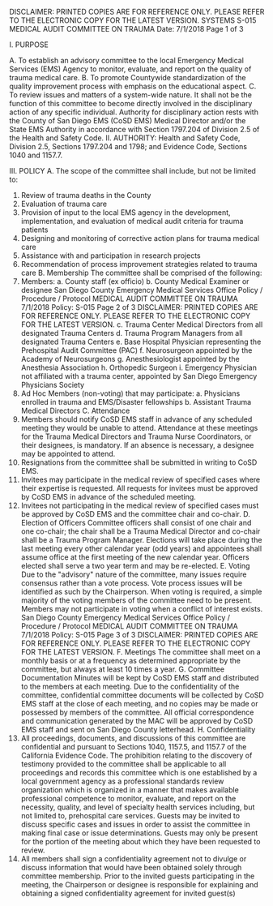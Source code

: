 DISCLAIMER: PRINTED COPIES ARE FOR REFERENCE ONLY. PLEASE REFER TO THE ELECTRONIC COPY FOR THE LATEST VERSION.
SYSTEMS S-015
MEDICAL AUDIT COMMITTEE ON TRAUMA
Date: 7/1/2018 Page 1 of 3

I. PURPOSE

A. To establish an advisory committee to the local Emergency Medical Services (EMS) Agency to
monitor, evaluate, and report on the quality of trauma medical care.
B. To promote Countywide standardization of the quality improvement process with emphasis on
the educational aspect.
C. To review issues and matters of a system-wide nature. It shall not be the function of this
committee to become directly involved in the disciplinary action of any specific individual.
Authority for disciplinary action rests with the County of San Diego EMS (CoSD EMS)
Medical Director and/or the State EMS Authority in accordance with Section 1797.204 of
Division 2.5 of the Health and Safety Code.
II. AUTHORITY: Health and Safety Code, Division 2.5, Sections 1797.204 and 1798; and
Evidence Code, Sections 1040 and 1157.7.

III. POLICY
A. The scope of the committee shall include, but not be limited to:
1. Review of trauma deaths in the County
2. Evaluation of trauma care
3. Provision of input to the local EMS agency in the development, implementation, and
evaluation of medical audit criteria for trauma patients
4. Designing and monitoring of corrective action plans for trauma medical care
5. Assistance with and participation in research projects
6. Recommendation of process improvement strategies related to trauma care
B. Membership
The committee shall be comprised of the following:
1. Members:
a. County staff (ex officio)
b. County Medical Examiner or designee
San Diego County Emergency Medical Services Office
Policy / Procedure / Protocol
MEDICAL AUDIT COMMITTEE ON TRAUMA 7/1/2018
Policy: S-015 Page 2 of 3
DISCLAIMER: PRINTED COPIES ARE FOR REFERENCE ONLY. PLEASE REFER TO THE ELECTRONIC COPY FOR THE LATEST VERSION.
c. Trauma Center Medical Directors from all designated Trauma Centers
d. Trauma Program Managers from all designated Trauma Centers
e. Base Hospital Physician representing the Prehospital Audit Committee (PAC)
f. Neurosurgeon appointed by the Academy of Neurosurgeons
g. Anesthesiologist appointed by the Anesthesia Association
h. Orthopedic Surgeon
i. Emergency Physician not affiliated with a trauma center, appointed by San Diego
Emergency Physicians Society
2. Ad Hoc Members (non-voting) that may participate:
a. Physicians enrolled in trauma and EMS/Disaster fellowships
b. Assistant Trauma Medical Directors
C. Attendance
1. Members should notify CoSD EMS staff in advance of any scheduled meeting they would
be unable to attend. Attendance at these meetings for the Trauma Medical Directors and
Trauma Nurse Coordinators, or their designees, is mandatory. If an absence is necessary,
a designee may be appointed to attend.
2. Resignations from the committee shall be submitted in writing to CoSD EMS.
3. Invitees may participate in the medical review of specified cases where their expertise is
requested. All requests for invitees must be approved by CoSD EMS in advance of the
scheduled meeting.
4. Invitees not participating in the medical review of specified cases must be approved by
CoSD EMS and the committee chair and co-chair.
D. Election of Officers
 Committee officers shall consist of one chair and one co-chair; the chair shall be a
Trauma Medical Director and co-chair shall be a Trauma Program Manager. Elections
will take place during the last meeting every other calendar year (odd years) and
appointees shall assume office at the first meeting of the new calendar year. Officers
elected shall serve a two year term and may be re-elected.
E. Voting
Due to the "advisory" nature of the committee, many issues require consensus rather
than a vote process. Vote process issues will be identified as such by the Chairperson.
When voting is required, a simple majority of the voting members of the committee
need to be present. Members may not participate in voting when a conflict of interest
exists. 
San Diego County Emergency Medical Services Office
Policy / Procedure / Protocol
MEDICAL AUDIT COMMITTEE ON TRAUMA 7/1/2018
Policy: S-015 Page 3 of 3
DISCLAIMER: PRINTED COPIES ARE FOR REFERENCE ONLY. PLEASE REFER TO THE ELECTRONIC COPY FOR THE LATEST VERSION.
F. Meetings
The committee shall meet on a monthly basis or at a frequency as determined
appropriate by the committee, but always at least 10 times a year.
G. Committee Documentation
Minutes will be kept by CoSD EMS staff and distributed to the members at each
meeting. Due to the confidentiality of the committee, confidential committee documents
will be collected by CoSD EMS staff at the close of each meeting, and no copies may
be made or possessed by members of the committee. All official correspondence
and communication generated by the MAC will be approved by CoSD EMS staff and
sent on San Diego County letterhead.
H. Confidentiality
1. All proceedings, documents, and discussions of this committee are confidential and
pursuant to Sections 1040, 1157.5, and 1157.7 of the California Evidence Code. The
prohibition relating to the discovery of testimony provided to the committee shall be
applicable to all proceedings and records this committee which is one established by a local
government agency as a professional standards review organization which is organized in
a manner that makes available professional competence to monitor, evaluate, and report on
the necessity, quality, and level of specialty health services including, but not limited to,
prehospital care services. Guests may be invited to discuss specific cases and issues in
order to assist the committee in making final case or issue determinations. Guests may only
be present for the portion of the meeting about which they have been requested to review.
2. All members shall sign a confidentiality agreement not to divulge or discuss information that
would have been obtained solely through committee membership. Prior to the invited guests
participating in the meeting, the Chairperson or designee is responsible for explaining and
obtaining a signed confidentiality agreement for invited guest(s)

